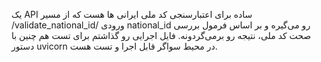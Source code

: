  یک API ساده  برای اعتبارسنجی کد ملی ایرانی ها هست که از مسیر /validate_national_id/ ورودی national_id رو می‌گیره و بر اساس فرمول بررسی صحت کد ملی، نتیجه رو برمی‌گردونه. فایل اجرایی رو گذاشتم برای تست هم چنین با دستور uvicorn  در محیط سواگر قابل اجرا و تست هست.
